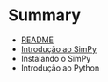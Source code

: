 # Summary

* [README](README.md)
* [Introdução ao SimPy](introducao_ao_simpy.md)
* Instalando o SimPy
* Introdução ao Python

